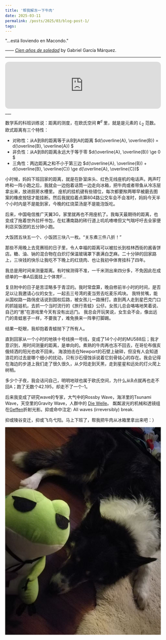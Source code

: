 ```yaml
---
title: '帮我解冻一下牛肉'
date: 2025-03-11
permalink: /posts/2025/03/blog-post-1/
tags:
---
```


<script src="https://cdn.mathjax.org/mathjax/latest/MathJax.js?config=TeX-AMS-MML_HTMLorMML" type="text/javascript"></script>
<!-- 或使用更现代的 CDN -->
<script>
  MathJax = {
    tex: {
      inlineMath: [['$', '$'], ['\\(', '\\)']]
    }
  };
</script>
<script src="https://cdn.jsdelivr.net/npm/mathjax@3/es5/tex-chtml.js" id="MathJax-script"></script>

"...está lloviendo en Macondo." 

—— [*Cien años de soledad*](https://en.wikipedia.org/wiki/One_Hundred_Years_of_Solitude) by Gabriel García Márquez.

___
<iframe style="border-radius:12px" src="https://open.spotify.com/embed/track/1I5OFCYZMqcHcAbLeH46Ew?utm_source=generator" width="100%" height="152" frameBorder="0" allowfullscreen="" allow="autoplay; clipboard-write; encrypted-media; fullscreen; picture-in-picture" loading="lazy"></iframe>
___

数学系的科班训练说：距离的测度，在欧氏空间 $`\mathbf{R}^d`$ 里，就是是元素的 $`L_2`$ 范数。欧式距离有三个特性：
- 对称性：从A到B的距离等于从B到A的距离 $`d(\overline{A}, \overline{B}) = d(\overline{B}, \overline{A}) `$
- 非负性：从A到B的距离永远大于等于零 $`d(\overline{A}, \overline{B}) \ge 0 `$
- 三角性：两边距离之和不小于第三边 $`d(\overline{A}, \overline{B}) + d(\overline{B}, \overline{C}) \ge d(\overline{A}, \overline{C})`$

小时候，妈妈下班回家的距离，就是在卧室床头、红色无线座机的电话声。两声叮咚和一阵小跑之后，我就会一边抱着话筒一边走向冰箱，把牛肉或者带鱼从冷冻层拿出来，放进厨房水槽里。
座机的挂机键有些错位，每次都要揿两唧早被磨去图案的橡皮按钮才能挂断。然后我就掐着点算804路公交车会不会准时，妈妈今天半个小时内是不是能到家，今晚的红烧菜汤是不是能泡饭吃。

后来，中国电信推广天翼3G，家里就再也不用座机了。我每天最期待的距离，也变成了拖着世外拉杆书包，在虹漕南路的砖行道上叽叽喳喳但又气喘吁吁去全家便利店买饭团的五分钟小跑。

大饭团五块五一个、小饭团三块八一枚。“关东煮三件八折！”

那些不用晚上去竞赛班的日子里，令人幸福的距离可以被拉长到桂林西街的酱香饼店。糖、油、钠的混合物在白炽灯保温玻璃罩下裹满白芝麻。二十分钟的回家路上，三块钱的快乐让我吃不下晚上的红烧肉、也让我初中体育挂科了四年。

我总是用时间来测量距离。有时候测得不准，一千米测出来四分多，不免因此在成绩单的一串A后面挂上个体育F...

复旦附中的日子是苦涩略多于青涩的。我时常盘算，晚自修前半小时的时间，是否足以让我邀请心仪的女生，一起去三号湾的麦当劳去吃麦乐鸡块。
我特贫嘴，能从国权路一路俏皮话说到国权后路，被女孩儿一路捶打。直到两人走到星巴克门口的抓娃娃机，去抓一个当时流行的《旅行青蛙》公仔。女孩儿总会咯咯地笑着说、自己的“崽”在游戏里今天有没有出远门。
我总会开玩笑说，女生会不会，像出远门的青蛙崽子一样，不要我了，难免换来一阵拳打脚踢。

结果一眨眼，我却抱着青蛙抛下了所有人。

直到回家从一个小时的地铁十号线换一号线，变成了14个小时的MU588后；我才意识到，用时间测量的距离，是单向的。煮熟的牛肉再也冻不回去，在哥伦布俄亥俄倾洒的阳光也收不回来。
海浪拍击在Newport的石壁上破碎，但没有人会知道浪花的过去是哪个细小的扰动，只有沙石侵蚀诉说着它刻骨铭心的存在。我会记得在海边的步道上我们走了很久很久，从夕阳走到天黑，走到星星和远处的灯火爬上树梢。

多少个子夜，我会诘问自己，明明地球也属于欧氏空间，为什么从B点就再也走不回A；跑了无数个42.195，却走不了一个-1。

后来我变成了研究wave的专家，大气中的Rossby Wave，海洋里的Tsunami Wave，天空里的Gravity Wave，人群中的 [Die Welle](https://en.wikipedia.org/wiki/The_Wave_(2008_film))。
粼粼波光的机械和透镜组在[Geffen](https://www.moca.org/)折射光影。抑或命中注定: All waves (irreversibly) break.

抑或陵谷变迁，抑或飞鸟弋阳。马上下班了，帮我把牛肉从冰箱里拿出来吧：）

![frog](/images/frog.jpg)

